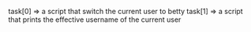 task[0] => a script that switch the current user to betty
task[1] => a script that prints the effective username of the current user

